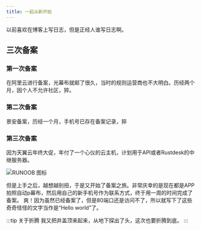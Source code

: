 ```yaml
---
title: 一起从新开始
---
```

以前喜欢在博客上写日志，但是正经人谁写日志啊。

## 三次备案

### 第一次备案

在阿里云进行备案，光幕布就邮了很久，当时的规则运营商也不大明白。历经两个月，因个人不允许社区，猝。

### 第二次备案

景安备案，历经一个月，手机号已存在备案记录，猝

### 第三次备案

因为天翼云年终大促，年付了一个心仪的云主机，计划用于API或者Rustdesk的中继服务器。

![RUNOOB 图标](https://cdn-libug.oss-accelerate.aliyuncs.com/libug/img/dc63d793bcb04571bd9135cdd863563a.png)

但是上手之后，越想越别扭，于是又开始了备案之旅。非常庆幸的是现在都是APP拍照自动p幕布，然后用自己的新手机号作为联系方式，终于用一周的时间完成了备案。
爽！因为虽然已经备案了，但是80端口还是访问不了，所以就写下了这些奇奇怪怪的文字当作是“Hello world”了。

:::tip 关于折腾
我又把井盖顶来起来，从地下探出了头，这次也要折腾到底。
:::
